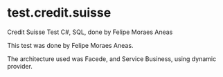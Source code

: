 # test.credit.suisse
Credit Suisse Test C#, SQL, done by Felipe Moraes Aneas

This test was done by Felipe Moraes Aneas.

The architecture used was Facede, and Service Business, using dynamic provider.

